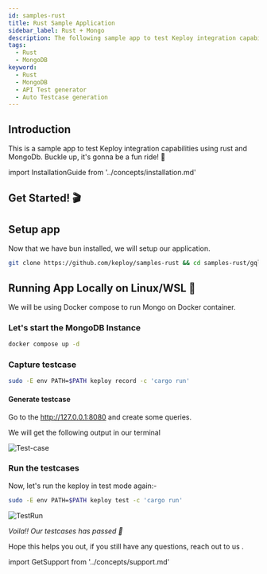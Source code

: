 ```yaml
---
id: samples-rust
title: Rust Sample Application
sidebar_label: Rust + Mongo
description: The following sample app to test Keploy integration capabilities using rust and MongoDb.
tags:
  - Rust
  - MongoDB
keyword:
  - Rust
  - MongoDB
  - API Test generator
  - Auto Testcase generation
---
```


## Introduction

This is a sample app to test Keploy integration capabilities using rust and MongoDb. Buckle up, it's gonna be a fun ride! 🎢

import InstallationGuide from '../concepts/installation.md'

<InstallationGuide/>

## Get Started! 🎬

## Setup app

Now that we have bun installed, we will setup our application.

```bash
git clone https://github.com/keploy/samples-rust && cd samples-rust/gql-mongo
```

## Running App Locally on Linux/WSL 🐧

We will be using Docker compose to run Mongo on Docker container.

### Let's start the MongoDB Instance

```zsh
docker compose up -d
```

### Capture testcase

```bash
sudo -E env PATH=$PATH keploy record -c 'cargo run'
```

#### Generate testcase

Go to the http://127.0.0.1:8080 and create some queries.

We will get the following output in our terminal

![Test-case](/img/rust-mongo-test-case.png?raw=true)

### Run the testcases

Now, let's run the keploy in test mode again:-

```bash
sudo -E env PATH=$PATH keploy test -c 'cargo run'
```

![TestRun](/img/rust-mongo-test-run.png?raw=true)

_Voila!! Our testcases has passed 🌟_

Hope this helps you out, if you still have any questions, reach out to us .

import GetSupport from '../concepts/support.md'

<GetSupport/>
